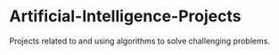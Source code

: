 # Artificial-Intelligence-Projects
Projects related to and using algorithms to solve challenging problems.
